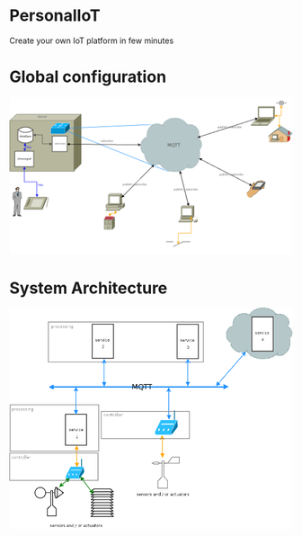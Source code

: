 # PersonalIoT
Create your own IoT platform in few minutes

# Global configuration
![Configuration](https://github.com/TheOliver/PersonalIoT/blob/master/reseau.png)
# System Architecture
![Architecture](https://github.com/TheOliver/PersonalIoT/blob/master/Architecture.png)

